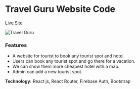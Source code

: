 # Travel Guru Website Code

[Live Site](https://travel-guru-maruf.web.app/ "Travel Guru Live Site Link.")   

![Travel Guru](https://i.ibb.co/t3Pr1Zb/travel-guru.png)

### Features
* A website for tourist to book any tourist spot and hotel.
* Users can book any tourist spot and go there for a vacation. 
* We can show them more cheapest hotel with a map.
* Admin can add a new tourist spot.

__Technology:__ React js, React Router, Firebase Auth, Bootstrap            

 
